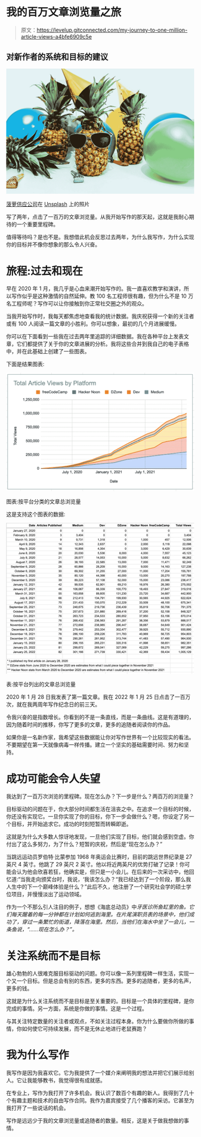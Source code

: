 # 我的百万文章浏览量之旅

> 原文：<https://levelup.gitconnected.com/my-journey-to-one-million-article-views-a4bfe6909c5e>

## 对新作者的系统和目标的建议

![](img/59c1e92cce987cd7ddcab2379dc5c4a3.png)

[菠萝供应公司](https://unsplash.com/@pineapple?utm_source=medium&utm_medium=referral)在 [Unsplash](https://unsplash.com?utm_source=medium&utm_medium=referral) 上的照片

写了两年，点击了一百万的文章浏览量。从我开始写作的那天起，这就是我耐心期待的一个重要里程碑。

值得等待吗？是也不是。我想借此机会反思过去两年，为什么我写作，为什么实现你的目标并不像你想象的那么令人兴奋。

# 旅程:过去和现在

早在 2020 年 1 月，我几乎是心血来潮开始写作的。我一直喜欢教学和演讲，所以写作似乎是这种激情的自然延伸。教 100 名工程师很有趣，但为什么不是 10 万名工程师呢？写作可以让你接触到你正常社交圈之外的观众。

当我开始写作时，我每天都焦虑地查看我的统计数据。我庆祝获得一个新的关注者或有 100 人阅读一篇文章的小胜利。你可以想象，最初的几个月进展缓慢。

你可以在下面看到一些我在过去两年里追踪的详细数据。我在各种平台上发表文章，它们都提供了关于你的文章进展的分析。我将这些合并到我自己的电子表格中，并在此基础上创建了一些图表。

下面是结果图表:

![](img/814be20d68b9aac0606680fdc15bbee4.png)

图表:按平台分类的文章总浏览量

这是支持这个图表的数据:

![](img/c1d09a2265a42c7261d31b298b62b243.png)

表:按平台列出的文章总浏览量

2020 年 1 月 28 日我发表了第一篇文章。我在 2022 年 1 月 25 日点击了一百万次，就在我两周年写作纪念日的前三天。

令我兴奋的是指数增长。你看到的不是一条直线，而是一条曲线。这是有道理的，因为随着时间的推移，你写了更多的文章，更多的追随者阅读你的作品。

如果你是一名新作家，我希望这些数据能让你对写作世界有一个比较现实的看法。不要期望在第一天就像病毒一样传播。建立一个坚实的基础需要时间、努力和坚持。

# 成功可能会令人失望

我达到了一百万次浏览的里程碑。现在怎么办？下一步是什么？两百万的浏览量？

目标驱动的问题在于，你大部分时间都生活在沮丧之中。在追求一个目标的时候，你还没有实现它。一旦你实现了你的目标，你下一步会做什么？嗯，你设定了另一个目标，并开始追求它。成功的时刻短暂而转瞬即逝。

这就是为什么大多数人惊讶地发现，一旦他们实现了目标，他们就会感到空虚。你付出了这么多努力，为了什么？短暂的庆祝，然后是“现在怎么办？”

当跳远运动员罗伯特·比蒙参加 1968 年奥运会比赛时，目前的跳远世界纪录是 27 英尺 4 英寸。他跳了 29 英尺 2 英寸。他以将近两英尺的优势打破了记录！你可能会认为他会欣喜若狂，他确实是，但只是一小会儿。在后来的一次采访中，他回忆道:“当我走向颁奖台时，我说，‘我该怎么办？“我已经达到了一个阶段，那么我人生中的下一个巅峰体验是什么？”此后不久，他注册了一个研究社会学的硕士学位项目，并慢慢淡出了运动领域。

作为一个不那么引人注目的例子，想想《海底总动员》中*牙医诊所鱼缸里的鱼。它们每天醒着的每一分钟都在计划如何逃到海里。在片尾演职员表的场景中，他们成功了，穿过一条繁忙的街道，降落在海里。然后，当他们在海水中坐了一会儿，一条鱼说，“……现在怎么办？”。*

# 关注系统而不是目标

雄心勃勃的人很难克服目标驱动的问题。你可以像一系列里程碑一样生活，实现一个又一个目标。但是总会有别的东西，更多的东西。更多的追随者，更多的名声，更多的钱。

这就是为什么关注系统而不是目标是至关重要的。目标是一个具体的里程碑，是你完成的事情。另一方面，系统是你做的事情。这是一个过程。

与其关注特定数量的关注者或观点，不如关注过程本身。你为什么要做你所做的事情，你如何使它可持续发展，而不是无休止地进行老鼠赛跑？

# 我为什么写作

我写作是因为我喜欢它。它为我提供了一个媒介来阐明我的想法并把它们展示给别人。它让我能够教书，我觉得很有成就感。

在专业上，写作为我打开了许多机会。我认识了数百个有趣的新人。我得到了几十个有趣主题和技术的自由写作合同。我作为嘉宾接受了几个播客的采访。它甚至为我打开了一些说话的机会。

写作是远远少于我的文章浏览量或追随者的数量。相反，这是关于做我想做的事情。